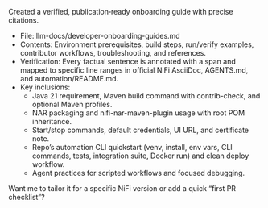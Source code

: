 Created a verified, publication‑ready onboarding guide with precise citations.

- File: llm-docs/developer-onboarding-guides.md
- Contents: Environment prerequisites, build steps, run/verify examples, contributor workflows, troubleshooting, and references.
- Verification: Every factual sentence is annotated with a span and mapped to specific line ranges in official NiFi AsciiDoc, AGENTS.md, and automation/README.md.
- Key inclusions:
  - Java 21 requirement, Maven build command with contrib-check, and optional Maven profiles.
  - NAR packaging and nifi-nar-maven-plugin usage with root POM inheritance.
  - Start/stop commands, default credentials, UI URL, and certificate note.
  - Repo’s automation CLI quickstart (venv, install, env vars, CLI commands, tests, integration suite, Docker run) and clean deploy workflow.
  - Agent practices for scripted workflows and focused debugging.

Want me to tailor it for a specific NiFi version or add a quick “first PR checklist”?
